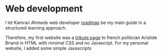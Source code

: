 # Web development
I let Kamran Ahmeds web developer [roadmap](https://github.com/kamranahmedse/developer-roadmap) be my main guide in a structured learning approach. 

Therefore, my first website was a [tribute page](https://codepen.io/3ng7n33r/full/vYOVrXL) to french politician Aristide Briand in HTML with minimal CSS and no Javascript.
For my personal website, I added some simple Javascripts
<!--stackedit_data:
eyJoaXN0b3J5IjpbLTIwNzI3MzcxMzcsOTI1NjY5NDddfQ==
-->